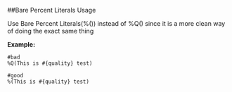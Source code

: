 ##Bare Percent Literals Usage

Use Bare Percent Literals(%()) instead of %Q() since it is a more clean way of doing the exact same thing

**Example:**

```
#bad
%Q(This is #{quality} test)

#good
%(This is #{quality} test)
```